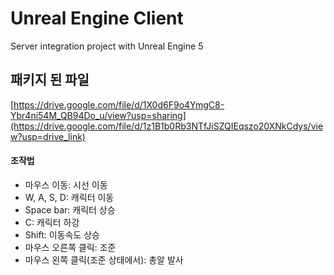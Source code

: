 # Unreal Engine Client
Server integration project with Unreal Engine 5

## 패키지 된 파일
[[https://drive.google.com/file/d/1X0d6F9o4YmgC8-Ybr4ni54M_QB94Do_u/view?usp=sharing](https://drive.google.com/file/d/1z1B1b0Rb3NTfJiSZQIEqszo20XNkCdys/view?usp=drive_link)
](https://drive.google.com/file/d/1cMnllJp_q0r2cjjoYChb0vBliL_eRUq6/view?usp=drive_link)

#### 조작법
 - 마우스 이동: 시선 이동
 - W, A, S, D: 캐릭터 이동
 - Space bar: 캐릭터 상승
 - C: 캐릭터 하강
 - Shift: 이동속도 상승
 - 마우스 오른쪽 클릭: 조준
 - 마우스 왼쪽 클릭(조준 상태에서): 총알 발사 
